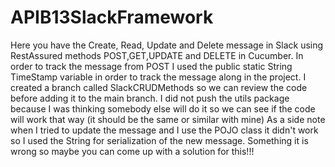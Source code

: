 # APIB13SlackFramework

Here you have the Create, Read, Update and Delete message in Slack using RestAssured methods POST,GET,UPDATE and DELETE in Cucumber.
In order to track the message from POST  I used the public static  String TimeStamp variable in order to track the message along in the project.
I created a branch called SlackCRUDMethods so we can review the code before adding it to the main branch. 
I did not push the utils package because I was thinking somebody else will do it so we can see if the code will work that way
(it should be the same or similar with mine)
As a side note when I tried to update the message and I use the POJO class it didn't work so I used the String for serialization of the new message.
Something it is wrong so maybe you can come up with a solution for this!!!
